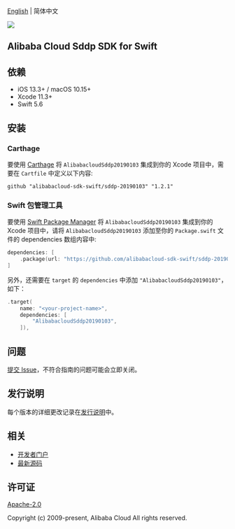 [English](README.md) | 简体中文

![](https://aliyunsdk-pages.alicdn.com/icons/AlibabaCloud.svg)

## Alibaba Cloud Sddp SDK for Swift

## 依赖

- iOS 13.3+ / macOS 10.15+
- Xcode 11.3+
- Swift 5.6

## 安装

### Carthage

要使用 [Carthage](https://github.com/Carthage/Carthage) 将 `AlibabacloudSddp20190103` 集成到你的 Xcode 项目中，需要在 `Cartfile` 中定义以下内容:

```ogdl
github "alibabacloud-sdk-swift/sddp-20190103" "1.2.1"
```

### Swift 包管理工具

要使用 [Swift Package Manager](https://swift.org/package-manager/) 将 `AlibabacloudSddp20190103` 集成到你的 Xcode 项目中，请将 `AlibabacloudSddp20190103` 添加至你的 `Package.swift` 文件的 dependencies 数组内容中:

```swift
dependencies: [
    .package(url: "https://github.com/alibabacloud-sdk-swift/sddp-20190103.git", from: "1.2.1")
]
```

另外，还需要在 `target` 的 `dependencies` 中添加 `"AlibabacloudSddp20190103"`，如下：

```swift
.target(
    name: "<your-project-name>",
    dependencies: [
        "AlibabacloudSddp20190103",
    ]),
```

## 问题

[提交 Issue](https://github.com/alibabacloud-sdk-swift/sddp-20190103/issues/new)，不符合指南的问题可能会立即关闭。

## 发行说明

每个版本的详细更改记录在[发行说明](./ChangeLog.txt)中。

## 相关

* [开发者门户](https://next.api.aliyun.com/home)
* [最新源码](https://github.com/alibabacloud-sdk-swift/sddp-20190103)

## 许可证

[Apache-2.0](http://www.apache.org/licenses/LICENSE-2.0)

Copyright (c) 2009-present, Alibaba Cloud All rights reserved.
